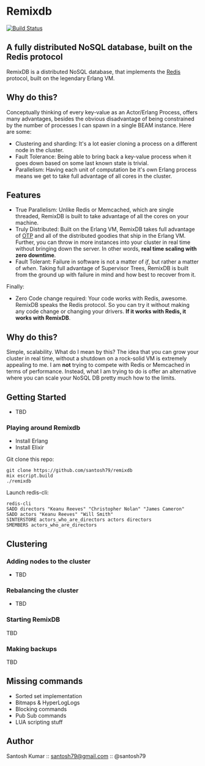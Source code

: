 Remixdb
=======
[![Build Status](https://travis-ci.org/santosh79/remixdb.svg?branch=master)](https://travis-ci.org/santosh79/remixdb)

## A fully distributed NoSQL database, built on the Redis protocol
RemixDB is a distributed NoSQL database, that implements the [Redis](http://redis.io) protocol, built on the legendary Erlang VM.

## Why do this?
Conceptually thinking of every key-value as an Actor/Erlang Process, offers many advantages, besides the obvious disadvantage of being constrained by the number of processes I can spawn in a single BEAM instance.  Here are some:

- Clustering and sharding: It's a lot easier cloning a process on a different node in the cluster.
- Fault Tolerance: Being able to bring back a key-value process when it goes down based on some last known state is trivial.
- Parallelism: Having each unit of computation be it's own Erlang process means we get to take full advantage of all cores in the cluster.

## Features
- True Parallelism: Unlike Redis or Memcached, which are single threaded, RemixDB is built to take advantage of all the cores on your machine.
- Truly Distributed: Built on the Erlang VM, RemixDB takes full advantage of [OTP](https://github.com/erlang/otp) and all of the distributed goodies that ship in the Erlang VM. Further, you can throw in more instances into your cluster in real time without bringing down the server. In other words, **real time scaling with zero downtime**.
- Fault Tolerant: Failure in software is not a matter of *if*, but rather a matter of *when*. Taking full advantage of Supervisor Trees, RemixDB is built from the ground up with failure in mind and how best to recover from it.

Finally:
- Zero Code change required: Your code works with Redis, awesome. RemixDB speaks the Redis protocol. So you can try it without making any code change or changing your drivers. **If it works with Redis, it works with RemixDB**.

## Why do this?
Simple, scalability. What do I mean by this? The idea that you can grow your cluster in real time, without a shutdown on a rock-solid VM is extremely appealing to me. I am **not** trying to compete with Redis or Memcached in terms of performance. Instead, what I am trying to do is offer an alternative where you can scale your NoSQL DB pretty much how to the limits.

## Getting Started
- TBD

### Playing around Remixdb
- Install Erlang
- Install Elixir

Git clone this repo:
  
    git clone https://github.com/santosh79/remixdb
    mix escript.build
    ./remixdb
    
Launch redis-cli:
  
    redis-cli
    SADD directors "Keanu Reeves" "Christopher Nolan" "James Cameron"
    SADD actors "Keanu Reeves" "Will Smith"
    SINTERSTORE actors_who_are_directors actors directors
    SMEMBERS actors_who_are_directors

## Clustering
### Adding nodes to the cluster
- TBD

### Rebalancing the cluster
- TBD

### Starting RemixDB
TBD
### Making backups
TBD

## Missing commands
- Sorted set implementation
- Bitmaps & HyperLogLogs
- Blocking commands
- Pub Sub commands
- LUA scripting stuff

## Author

Santosh Kumar :: santosh79@gmail.com :: @santosh79
